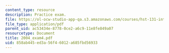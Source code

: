 ```yaml
---
content_type: resource
description: Practice exam.
file: https://ol-ocw-studio-app-qa.s3.amazonaws.com/courses/hst-131-introduction-to-neuroscience-fall-2005/858ab445ed3a56f46012a685fbd56933_2004_exam4.pdf
file_type: application/pdf
parent_uid: ac53434e-8778-0ce2-a6c9-11e8fe849a07
resourcetype: Document
title: 2004_exam4.pdf
uid: 858ab445-ed3a-56f4-6012-a685fbd56933
---
```


